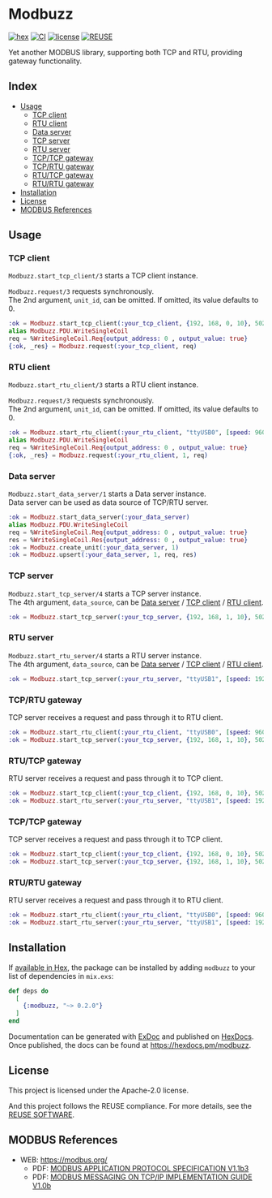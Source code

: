 # Modbuzz

[![hex](https://img.shields.io/hexpm/v/modbuzz.svg)](https://hex.pm/packages/modbuzz)
[![CI](https://github.com/tombo-works/modbuzz/actions/workflows/ci.yaml/badge.svg)](https://github.com/tombo-works/modbuzz/actions/workflows/ci.yaml)
[![license](https://img.shields.io/hexpm/l/modbuzz.svg)](https://github.com/tombo-works/modbuzz/blob/main/REUSE.toml)
[![REUSE](https://api.reuse.software/badge/github.com/tombo-works/modbuzz)](https://api.reuse.software/info/github.com/tombo-works/modbuzz)

Yet another MODBUS library, supporting both TCP and RTU, providing gateway functionality.

## Index

- [Usage](#usage)
  - [TCP client](#tcp-client)
  - [RTU client](#rtu-client)
  - [Data server](#data-server)
  - [TCP server](#tcp-server)
  - [RTU server](#rtu-server)
  - [TCP/TCP gateway](#tcp-tcp-gateway)
  - [TCP/RTU gateway](#tcp-rtu-gateway)
  - [RTU/TCP gateway](#rtu-tcp-gateway)
  - [RTU/RTU gateway](#rtu-rtu-gateway)
- [Installation](#installation)
- [License](#license)
- [MODBUS References](#modbus-references)

## Usage

### TCP client

`Modbuzz.start_tcp_client/3` starts a TCP client instance.

`Modbuzz.request/3` requests synchronously.  
The 2nd argument, `unit_id`, can be omitted. If omitted, its value defaults to 0.

```elixir
:ok = Modbuzz.start_tcp_client(:your_tcp_client, {192, 168, 0, 10}, 502)
alias Modbuzz.PDU.WriteSingleCoil
req = %WriteSingleCoil.Req{output_address: 0 , output_value: true}
{:ok, _res} = Modbuzz.request(:your_tcp_client, req)
```

### RTU client

`Modbuzz.start_rtu_client/3` starts a RTU client instance.

`Modbuzz.request/3` requests synchronously.  
The 2nd argument, `unit_id`, can be omitted. If omitted, its value defaults to 0.

```elixir
:ok = Modbuzz.start_rtu_client(:your_rtu_client, "ttyUSB0", [speed: 9600])
alias Modbuzz.PDU.WriteSingleCoil
req = %WriteSingleCoil.Req{output_address: 0 , output_value: true}
{:ok, _res} = Modbuzz.request(:your_rtu_client, 1, req)
```

### Data server

`Modbuzz.start_data_server/1` starts a Data server instance.  
Data server can be used as data source of TCP/RTU server.

```elixir
:ok = Modbuzz.start_data_server(:your_data_server)
alias Modbuzz.PDU.WriteSingleCoil
req = %WriteSingleCoil.Req{output_address: 0 , output_value: true}
res = %WriteSingleCoil.Res{output_address: 0 , output_value: true}
:ok = Modbuzz.create_unit(:your_data_server, 1)
:ok = Modbuzz.upsert(:your_data_server, 1, req, res)
```

### TCP server

`Modbuzz.start_tcp_server/4` starts a TCP server instance.  
The 4th argument, `data_source`, can be [Data server](#data-server)
/ [TCP client](#tcp-client) / [RTU client](#rtu-client).

```elixir
:ok = Modbuzz.start_tcp_server(:your_tcp_server, {192, 168, 1, 10}, 502, :your_data_source)
```

### RTU server

`Modbuzz.start_rtu_server/4` starts a RTU server instance.  
The 4th argument, `data_source`, can be [Data server](#data-server)
/ [TCP client](#tcp-client) / [RTU client](#rtu-client).

```elixir
:ok = Modbuzz.start_tcp_server(:your_rtu_server, "ttyUSB1", [speed: 19200], :your_data_source)
```

### TCP/RTU gateway

TCP server receives a request and pass through it to RTU client.

```elixir
:ok = Modbuzz.start_rtu_client(:your_rtu_client, "ttyUSB0", [speed: 9600])
:ok = Modbuzz.start_tcp_server(:your_tcp_server, {192, 168, 1, 10}, 502, :your_rtu_client)
```

### RTU/TCP gateway

RTU server receives a request and pass through it to TCP client.

```elixir
:ok = Modbuzz.start_tcp_client(:your_tcp_client, {192, 168, 0, 10}, 502)
:ok = Modbuzz.start_rtu_server(:your_rtu_server, "ttyUSB1", [speed: 19200], :your_tcp_client)
```

### TCP/TCP gateway

TCP server receives a request and pass through it to TCP client.

```elixir
:ok = Modbuzz.start_tcp_client(:your_tcp_client, {192, 168, 0, 10}, 502)
:ok = Modbuzz.start_tcp_server(:your_tcp_server, {192, 168, 1, 10}, 502, :your_tcp_client)
```

### RTU/RTU gateway

RTU server receives a request and pass through it to RTU client.

```elixir
:ok = Modbuzz.start_rtu_client(:your_rtu_client, "ttyUSB0", [speed: 9600])
:ok = Modbuzz.start_rtu_server(:your_rtu_server, "ttyUSB1", [speed: 19200], :your_rtu_client)
```

## Installation

If [available in Hex](https://hex.pm/docs/publish), the package can be installed
by adding `modbuzz` to your list of dependencies in `mix.exs`:

```elixir
def deps do
  [
    {:modbuzz, "~> 0.2.0"}
  ]
end
```

Documentation can be generated with [ExDoc](https://github.com/elixir-lang/ex_doc)
and published on [HexDocs](https://hexdocs.pm). Once published, the docs can
be found at <https://hexdocs.pm/modbuzz>.

## License

This project is licensed under the Apache-2.0 license.

And this project follows the REUSE compliance.
For more details, see the [REUSE SOFTWARE](https://reuse.software/).

## MODBUS References

- WEB: https://modbus.org/
  - PDF: [MODBUS APPLICATION PROTOCOL SPECIFICATION V1.1b3](https://modbus.org/docs/Modbus_Application_Protocol_V1_1b3.pdf)
  - PDF: [MODBUS MESSAGING ON TCP/IP IMPLEMENTATION GUIDE V1.0b](https://modbus.org/docs/Modbus_Messaging_Implementation_Guide_V1_0b.pdf)
